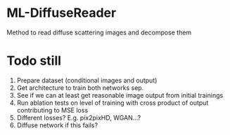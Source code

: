# ML-DiffuseReader
Method to read diffuse scattering images and decompose them

# Todo still
1) Prepare dataset (conditional images and output)
2) Get architecture to train both networks sep.
3) See if we can at least get reasonable image output from initial trainings
4) Run ablation tests on level of training with cross product of output contributing to MSE loss
5) Different losses? E.g. pix2pixHD, WGAN...?
6) Diffuse network if this fails?
